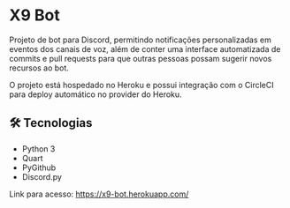 # X9 Bot
Projeto de bot para Discord, permitindo notificações personalizadas em eventos dos canais de voz, além de conter uma interface automatizada de commits e pull requests para que outras pessoas possam sugerir novos recursos ao bot. 

O projeto está hospedado no Heroku e possui integração com o CircleCI para deploy automático no provider do Heroku.

<h2>🛠 Tecnologias</h2>

  - Python 3
  - Quart
  - PyGithub
  - Discord.py
  
Link para acesso: https://x9-bot.herokuapp.com/
